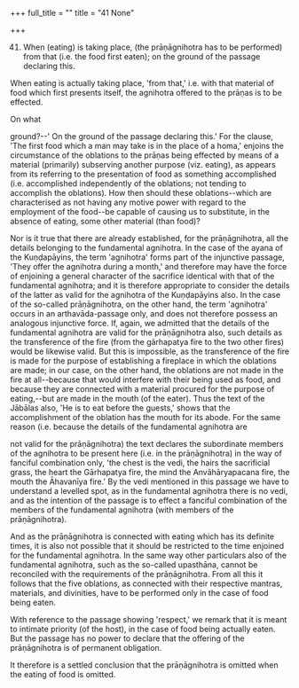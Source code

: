 +++
full_title = ""
title = "41 None"

+++


41. When (eating) is taking place, (the prāṇāgnihotra has to be performed) from that (i.e. the food first eaten); on the ground of the passage declaring this.

When eating is actually taking place, 'from that,' i.e. with that material of food which first presents itself, the agnihotra offered to the prāṇas is to be effected.

On what

ground?--' On the ground of the passage declaring this.' For the clause, 'The first food which a man may take is in the place of a homa,' enjoins the circumstance of the oblations to the prāṇas being effected by means of a material (primarily) subserving another purpose (viz. eating), as appears from its referring to the presentation of food as something accomplished (i.e. accomplished independently of the oblations; not tending to accomplish the oblations). How then should these oblations--which are characterised as not having any motive power with regard to the employment of the food--be capable of causing us to substitute, in the absence of eating, some other material (than food)?

Nor is it true that there are already established, for the prāṇāgnihotra, all the details belonging to the fundamental agnihotra. In the case of the ayana of the Kuṇḍapāyins, the term 'agnihotra' forms part of the injunctive passage, 'They offer the agnihotra during a month,' and therefore may have the force of enjoining a general character of the sacrifice identical with that of the fundamental agnihotra; and it is therefore appropriate to consider the details of the latter as valid for the agnihotra of the Kuṇḍapāyins also. In the case of the so-called prāṇāgnihotra, on the other hand, the term 'agnihotra' occurs in an arthavāda-passage only, and does not therefore possess an analogous injunctive force. If, again, we admitted that the details of the fundamental agnihotra are valid for the prāṇāgnihotra also, such details as the transference of the fire (from the gārhapatya fire to the two other fires) would be likewise valid. But this is impossible, as the transference of the fire is made for the purpose of establishing a fireplace in which the oblations are made; in our case, on the other hand, the oblations are not made in the fire at all--because that would interfere with their being used as food, and because they are connected with a material procured for the purpose of eating,--but are made in the mouth (of the eater). Thus the text of the Jābālas also, 'He is to eat before the guests,' shows that the accomplishment of the oblation has the mouth for its abode. For the same reason (i.e. because the details of the fundamental agnihotra are

not valid for the prāṇāgnihotra) the text declares the subordinate members of the agnihotra to be present here (i.e. in the prāṇāgnihotra) in the way of fanciful combination only, 'the chest is the vedi, the hairs the sacrificial grass, the heart the Gārhapatya fire, the mind the Anvāhāryapacana fire, the mouth the Āhavanīya fire.' By the vedi mentioned in this passage we have to understand a levelled spot, as in the fundamental agnihotra there is no vedi, and as the intention of the passage is to effect a fanciful combination of the members of the fundamental agnihotra (with members of the prāṇāgnihotra).

And as the prāṇāgnihotra is connected with eating which has its definite times, it is also not possible that it should be restricted to the time enjoined for the fundamental agnihotra. In the same way other particulars also of the fundamental agnihotra, such as the so-called upasthāna, cannot be reconciled with the requirements of the prāṇāgnihotra. From all this it follows that the five oblations, as connected with their respective mantras, materials, and divinities, have to be performed only in the case of food being eaten.

With reference to the passage showing 'respect,' we remark that it is meant to intimate priority (of the host), in the case of food being actually eaten. But the passage has no power to declare that the offering of the prāṇāgnihotra is of permanent obligation.

It therefore is a settled conclusion that the prāṇāgnihotra is omitted when the eating of food is omitted.

